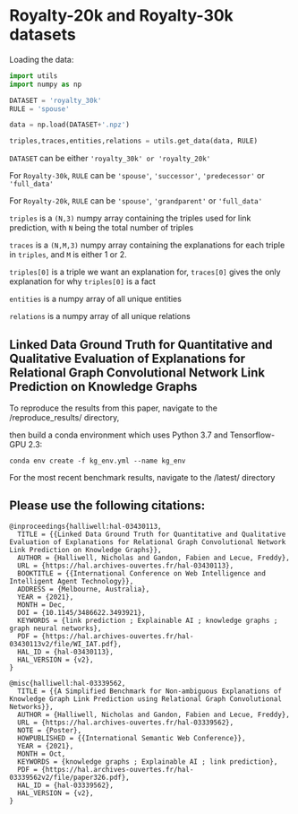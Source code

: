 # Royalty-20k and Royalty-30k datasets

Loading the data:

```python
import utils
import numpy as np

DATASET = 'royalty_30k'
RULE = 'spouse'

data = np.load(DATASET+'.npz')

triples,traces,entities,relations = utils.get_data(data, RULE)
```

`DATASET` can be either `'royalty_30k' or 'royalty_20k'`

For `Royalty-30k`, `RULE` can be `'spouse'`, `'successor'`, `'predecessor'` or `'full_data'`

For `Royalty-20k`, `RULE` can be `'spouse'`, `'grandparent'` or `'full_data'`

`triples` is a `(N,3)` numpy array containing the triples used for link prediction,  with `N` being the total number of triples  

`traces` is a `(N,M,3)` numpy array containing the explanations for each triple in `triples`, and `M` is either 1 or 2. 

`triples[0]` is a triple we want an explanation for, `traces[0]` gives the 
only explanation for why `triples[0]` is a fact  

`entities` is a numpy array of all unique entities  

`relations` is a numpy array of all unique relations     

## Linked Data Ground Truth for Quantitative and Qualitative Evaluation of Explanations for Relational Graph Convolutional Network Link Prediction on Knowledge Graphs

To reproduce the results from this paper, navigate to the /reproduce_results/ directory, 

then build a conda environment which uses Python 3.7 and Tensorflow-GPU 2.3:
```
conda env create -f kg_env.yml --name kg_env
```

For the most recent benchmark results, navigate to the /latest/ directory

## Please use the following citations: 
```
@inproceedings{halliwell:hal-03430113,
  TITLE = {{Linked Data Ground Truth for Quantitative and Qualitative Evaluation of Explanations for Relational Graph Convolutional Network Link Prediction on Knowledge Graphs}},
  AUTHOR = {Halliwell, Nicholas and Gandon, Fabien and Lecue, Freddy},
  URL = {https://hal.archives-ouvertes.fr/hal-03430113},
  BOOKTITLE = {{International Conference on Web Intelligence and Intelligent Agent Technology}},
  ADDRESS = {Melbourne, Australia},
  YEAR = {2021},
  MONTH = Dec,
  DOI = {10.1145/3486622.3493921},
  KEYWORDS = {link prediction ; Explainable AI ; knowledge graphs ; graph neural networks},
  PDF = {https://hal.archives-ouvertes.fr/hal-03430113v2/file/WI_IAT.pdf},
  HAL_ID = {hal-03430113},
  HAL_VERSION = {v2},
}

@misc{halliwell:hal-03339562,
  TITLE = {{A Simplified Benchmark for Non-ambiguous Explanations of Knowledge Graph Link Prediction using Relational Graph Convolutional Networks}},
  AUTHOR = {Halliwell, Nicholas and Gandon, Fabien and Lecue, Freddy},
  URL = {https://hal.archives-ouvertes.fr/hal-03339562},
  NOTE = {Poster},
  HOWPUBLISHED = {{International Semantic Web Conference}},
  YEAR = {2021},
  MONTH = Oct,
  KEYWORDS = {knowledge graphs ; Explainable AI ; link prediction},
  PDF = {https://hal.archives-ouvertes.fr/hal-03339562v2/file/paper326.pdf},
  HAL_ID = {hal-03339562},
  HAL_VERSION = {v2},
}
```